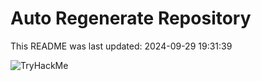 # Auto Regenerate Repository

This README was last updated: 2024-09-29 19:31:39

 ![TryHackMe](https://tryhackme.com/badge/533634)